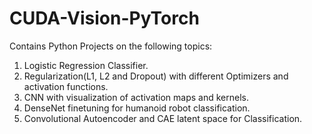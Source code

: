 # CUDA-Vision-PyTorch
Contains Python Projects on the following topics:
1. Logistic Regression Classifier.
2. Regularization(L1, L2 and Dropout) with different Optimizers and activation functions.
3. CNN with visualization of activation maps and kernels.
4. DenseNet finetuning for humanoid robot classification.
5. Convolutional Autoencoder and CAE latent space for Classification.
